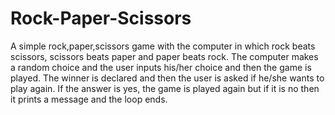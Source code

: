 # Rock-Paper-Scissors
A simple rock,paper,scissors game with the computer in which rock beats scissors, scissors beats paper and paper beats rock. 
    The computer makes a random choice and the user inputs his/her choice and then the game is played.
    The winner is declared and then the user is asked if he/she wants to play again. 
    If the answer is yes, the game is played again but if it is no then it prints a message and the loop ends.
